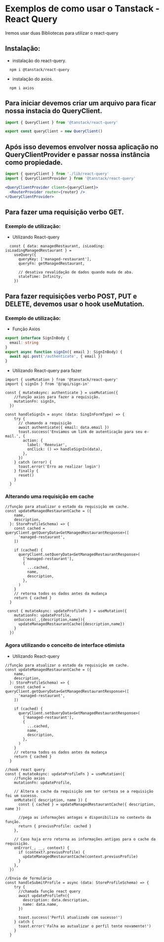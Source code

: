 # Exemplos de como usar o Tanstack - React Query

Iremos usar duas Bibliotecas para utilizar o react-query

## Instalação:
- instalação do react-query.
```
  npm i @tanstack/react-query
```
- instalação do axios.
```
  npm i axios
```

## Para iniciar devemos criar um arquivo para ficar nossa instacia do QueryClient.

```ts
import { QueryClient } from '@tanstack/react-query'

export const queryClient = new QueryClient()

```
## Após isso devemos envolver nossa aplicação no QueryClientProvider e passar nossa instância como propiedade.
```jsx
import { queryClient } from './lib/react-query'
import { QueryClientProvider } from '@tanstack/react-query'

<QueryClientProvider client={queryClient}>
  <RouterProvider router={router} />
</QueryClientProvider>
```
## Para fazer uma requisição verbo GET.
### Exemplo de utilização:
- Utilizando React-query
```tsx
  const { data: managedRestaurant, isLoading: isLoadingManagedRestaurant } =
    useQuery({
      queryKey: ['managed-restaurant'],
      queryFn: getManagedRestaurant,

      // desativa revalidação de dados quando muda de aba.
      staleTime: Infinity,
    })
```
## Para fazer requisições verbo POST, PUT e DELETE, devemos usar o hook useMutation.
### Exemplo de utilização:
- Função Axios
```ts
export interface SignInBody {
  email: string
}
export async function signIn({ email }: SignInBody) {
  await api.post('/authenticate', { email })
}

```
- Utilizando React-query para fazer 
```tsx
import { useMutation } from '@tanstack/react-query'
import { signIn } from '@/api/sign-in'

const { mutateAsync: authenticate } = useMutation({
    //função axios para fazer a requisição.
    mutationFn: signIn,
  })

const handleSignIn = async (data: SingInFormType) => {
    try {
      // chamando a requisição
      await authenticate({ email: data.email })
      toast.success('Enviamos um link de autenticação para seu e-mail.', {
        action: {
          label: 'Reenviar',
          onClick: () => handleSignIn(data),
        },
      })
    } catch (error) {
      toast.error('Erro ao realizar login')
    } finally {
      reset()
    }
  }
```
### Alterando uma requisição em cache
```tsx
//função para atualizar o estado da requisição em cache.
const updateManagedRestaurantCache = ({
    name,
    description,
  }: StoreProfileSchema) => {
    const cached = queryClient.getQueryData<GetManagedRestaurantResponse>([
      'managed-restaurant',
    ])

    if (cached) {
      queryClient.setQueryData<GetManagedRestaurantResponse>(
        ['managed-restaurant'],
        {
          ...cached,
          name,
          description,
        },
      )
    }
    // retorna todos os dados antes da mudança
    return { cached }
  }

 const { mutateAsync: updateProfileFn } = useMutation({
    mutationFn: updateProfile,
    onSuccess(_,{description,name}){
      updateManagedRestaurantCache({description,name})
    }
  })
```
### Agora utilizando o conceito de interface otimista
- Utilizando React-query
```tsx
//função para atualizar o estado da requisição em cache.
const updateManagedRestaurantCache = ({
    name,
    description,
  }: StoreProfileSchema) => {
    const cached = queryClient.getQueryData<GetManagedRestaurantResponse>([
      'managed-restaurant',
    ])

    if (cached) {
      queryClient.setQueryData<GetManagedRestaurantResponse>(
        ['managed-restaurant'],
        {
          ...cached,
          name,
          description,
        },
      )
    }
    // retorna todos os dados antes da mudança
    return { cached }
  }

//hook react query
const { mutateAsync: updateProfileFn } = useMutation({
    //função axios
    mutationFn: updateProfile,

    // Altera o cache da requisição sem ter certeza se a requisição foi um sucesso.
    onMutate({ description, name }) {
      const { cached } = updateManagedRestaurantCache({ description, name })

      //pega as informações antogas e disponibiliza no contexto da função.
      return { previusProfile: cached }
    },

    // Caso haja erro retorna as informações antigas para o cache da requisição.
    onError(_, __, context) {
      if (context?.previusProfile) {
        updateManagedRestaurantCache(context.previusProfile)
      }
    },
  })

//Envio de formulário
const handleSubmitProfile = async (data: StoreProfileSchema) => {
    try {
      //chamada função react query
      await updateProfileFn({
        description: data.description,
        name: data.name,
      })

      toast.success('Perfil atualizado com sucesso!')
    } catch {
      toast.error('Falha ao autualizar o perfil tente novamente!')
    }
  }
```
